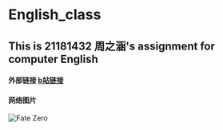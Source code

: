 # English_class
## This is 21181432 周之涵's assignment for computer English

#### 外部链接 [b站链接](http://www.bilibili.com/)
#### 网络图片 
![Fate Zero](https://gimg2.baidu.com/image_search/src=http%3A%2F%2Fi0.hdslb.com%2Fbfs%2Farticle%2F7303cb4c8d85b631c0621a6d522275b82cab74c2.jpg&refer=http%3A%2F%2Fi0.hdslb.com&app=2002&size=f9999,10000&q=a80&n=0&g=0n&fmt=jpeg?sec=1622280201&t=741d489005fca8fb4741f5f22c4ab3af)
